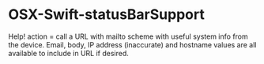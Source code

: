 # OSX-Swift-statusBarSupport

Help! action = call a URL with mailto scheme with useful system info
from the device.
Email, body, IP address (inaccurate) and hostname values are
all available to include in URL if desired.
